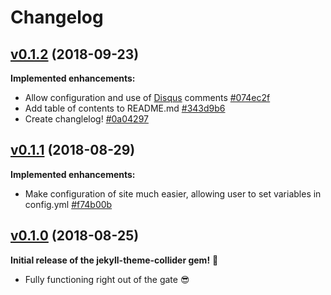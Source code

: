 # Changelog

## [v0.1.2](https://rubygems.org/gems/jekyll-theme-collider/versions/0.1.2) (2018-09-23)

**Implemented enhancements:**

- Allow configuration and use of [Disqus](https://disqus.com) comments [#074ec2f](https://github.com/ryancolorcafe/jekyll-theme-collider/commit/074ec2f2f56331e6edbf5a1fb77ac2bd1a794f86)
- Add table of contents to README.md [#343d9b6](https://github.com/ryancolorcafe/jekyll-theme-collider/commit/343d9b651b0168a7ca07554355c5f448bcfcb2ed)
- Create changlelog! [#0a04297](https://github.com/ryancolorcafe/jekyll-theme-collider/commit/0a04297e09966d9050efd33d7b21618cdd24ef8a)

## [v0.1.1](https://rubygems.org/gems/jekyll-theme-collider/versions/0.1.1) (2018-08-29)

**Implemented enhancements:**

- Make configuration of site much easier, allowing user to set variables in config.yml [#f74b00b](https://github.com/ryancolorcafe/jekyll-theme-collider/commit/f74b00b755ff8d77dca533d48e668a28f8454dfd)

## [v0.1.0](https://rubygems.org/gems/jekyll-theme-collider/versions/0.1.0) (2018-08-25)
**Initial release of the jekyll-theme-collider gem!** 🎉

- Fully functioning right out of the gate 😎
